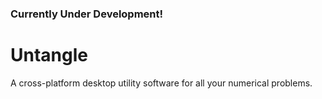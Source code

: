 ### Currently Under Development!

# Untangle
A cross-platform desktop utility software for all your numerical problems.
